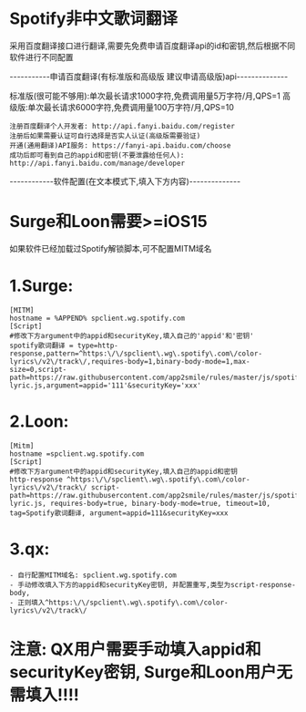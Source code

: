 # Spotify非中文歌词翻译
采用百度翻译接口进行翻译,需要先免费申请百度翻译api的id和密钥,然后根据不同软件进行不同配置

-----------申请百度翻译(有标准版和高级版 建议申请高级版)api--------------

标准版(很可能不够用):单次最长请求1000字符,免费调用量5万字符/月,QPS=1
高级版:单次最长请求6000字符,免费调用量100万字符/月,QPS=10

    注册百度翻译个人开发者: http://api.fanyi.baidu.com/register
    注册后如果需要认证可自行选择是否实人认证(高级版需要验证)
    开通(通用翻译)API服务: https://fanyi-api.baidu.com/choose
    成功后即可看到自己的appid和密钥(不要泄露给任何人): http://api.fanyi.baidu.com/manage/developer

------------软件配置(在文本模式下,填入下方内容)--------------

# Surge和Loon需要>=iOS15

如果软件已经加载过Spotify解锁脚本,可不配置MITM域名

# 1.Surge:
    [MITM]
    hostname = %APPEND% spclient.wg.spotify.com
    [Script]
    #修改下方argument中的appid和securityKey,填入自己的'appid'和'密钥'
    spotify歌词翻译 = type=http-response,pattern=^https:\/\/spclient\.wg\.spotify\.com\/color-        lyrics\/v2\/track\/,requires-body=1,binary-body-mode=1,max-size=0,script-path=https://raw.githubusercontent.com/app2smile/rules/master/js/spotify-lyric.js,argument=appid='111'&securityKey='xxx'
# 2.Loon:

    [Mitm]
    hostname =spclient.wg.spotify.com
    [Script]
    #修改下方argument中的appid和securityKey,填入自己的appid和密钥
    http-response ^https:\/\/spclient\.wg\.spotify\.com\/color-lyrics\/v2\/track\/ script-path=https://raw.githubusercontent.com/app2smile/rules/master/js/spotify-lyric.js, requires-body=true, binary-body-mode=true, timeout=10, tag=Spotify歌词翻译, argument=appid=111&securityKey=xxx

# 3.qx:
    - 自行配置MITM域名: spclient.wg.spotify.com
    - 手动修改填入下方的appid和securityKey密钥, 并配置重写,类型为script-response-body,
    - 正则填入^https:\/\/spclient\.wg\.spotify\.com\/color-lyrics\/v2\/track\/

# 注意: QX用户需要手动填入appid和securityKey密钥, Surge和Loon用户无需填入!!!!
